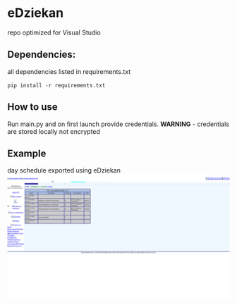 # eDziekan

repo optimized for Visual Studio

## Dependencies:
all dependencies listed in requirements.txt
```
pip install -r requirements.txt
```
## How to use
Run main.py and on first launch provide credentials.
**WARNING** - credentials are stored locally not encrypted

## Example
day schedule exported using eDziekan  
![Image](https://github.com/M1chol/eDziekan/blob/master/eDziekan/final.png)

